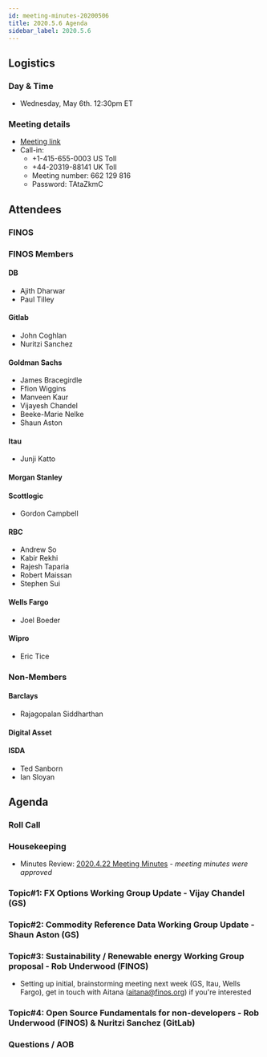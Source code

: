 ```yaml
---
id: meeting-minutes-20200506
title: 2020.5.6 Agenda
sidebar_label: 2020.5.6
---
```


## Logistics 
### Day & Time
* Wednesday, May 6th. 12:30pm ET

### Meeting details

* [Meeting link](https://finos.webex.com/finos/j.php?MTID=m9faeb59f9167a188a0cde9a2209b9447)
* Call-in: 
    * +1-415-655-0003 US Toll
    * +44-20319-88141 UK Toll
    * Meeting number: 662 129 816
    * Password: TAtaZkmC

## Attendees 
### FINOS


### FINOS Members

####  DB
* Ajith Dharwar
* Paul Tilley

#### Gitlab
* John Coghlan
* Nuritzi Sanchez

#### Goldman Sachs
* James Bracegirdle
* Ffion Wiggins
* Manveen Kaur
* Vijayesh Chandel
* Beeke-Marie Nelke
* Shaun Aston

#### Itau
* Junji Katto

#### Morgan Stanley


#### Scottlogic
* Gordon Campbell

#### RBC
* Andrew So
* Kabir Rekhi
* Rajesh Taparia
* Robert Maissan
* Stephen Sui

#### Wells Fargo
* Joel Boeder

#### Wipro
* Eric Tice


### Non-Members

#### Barclays
* Rajagopalan Siddharthan

#### Digital Asset

#### ISDA
* Ted Sanborn
* Ian Sloyan

## Agenda

### Roll Call

### Housekeeping
* Minutes Review: [2020.4.22 Meeting Minutes](https://github.com/finos/alloy/blob/master/meeting-minutes/pilot-project-meeting-minutes/2020.4.22-pilot-project-minutes.md) - _meeting minutes were approved_

### Topic#1: FX Options Working Group Update - Vijay Chandel (GS)

### Topic#2: Commodity Reference Data Working Group Update - Shaun Aston (GS)

### Topic#3: Sustainability / Renewable energy Working Group proposal - Rob Underwood (FINOS)
* Setting up initial, brainstorming meeting next week (GS, Itau, Wells Fargo), get in touch with Aitana (aitana@finos.org) if you're interested

### Topic#4: Open Source Fundamentals for non-developers - Rob Underwood (FINOS) & Nuritzi Sanchez (GitLab)

### Questions / AOB
